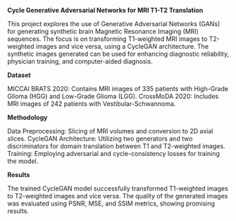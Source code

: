****Cycle Generative Adversarial Networks for MRI T1-T2 Translation****

This project explores the use of Generative Adversarial Networks (GANs) for generating synthetic brain Magnetic Resonance Imaging (MRI) sequences. The focus is on transforming T1-weighted MRI images to T2-weighted images and vice versa, using a CycleGAN architecture. The synthetic images generated can be used for enhancing diagnostic reliability, physician training, and computer-aided diagnosis.

**Dataset**

MICCAI BRATS 2020: Contains MRI images of 335 patients with High-Grade Glioma (HGG) and Low-Grade Glioma (LGG).
CrossMoDA 2020: Includes MRI images of 242 patients with Vestibular-Schwannoma.

**Methodology**

Data Preprocessing: Slicing of MRI volumes and conversion to 2D axial slices.
CycleGAN Architecture: Utilizing two generators and two discriminators for domain translation between T1 and T2-weighted images.
Training: Employing adversarial and cycle-consistency losses for training the model.

**Results**

The trained CycleGAN model successfully transformed T1-weighted images to T2-weighted images and vice versa. The quality of the generated images was evaluated using PSNR, MSE, and SSIM metrics, showing promising results.

